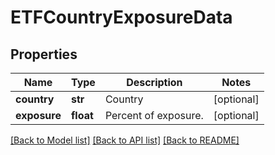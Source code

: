 # ETFCountryExposureData

## Properties
Name | Type | Description | Notes
------------ | ------------- | ------------- | -------------
**country** | **str** | Country | [optional] 
**exposure** | **float** | Percent of exposure. | [optional] 

[[Back to Model list]](../README.md#documentation-for-models) [[Back to API list]](../README.md#documentation-for-api-endpoints) [[Back to README]](../README.md)


